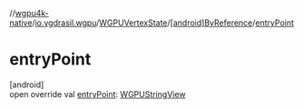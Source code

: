 //[wgpu4k-native](../../../../index.md)/[io.ygdrasil.wgpu](../../index.md)/[WGPUVertexState](../index.md)/[[android]ByReference](index.md)/[entryPoint](entry-point.md)

# entryPoint

[android]\
open override val [entryPoint](entry-point.md): [WGPUStringView](../../-w-g-p-u-string-view/index.md)